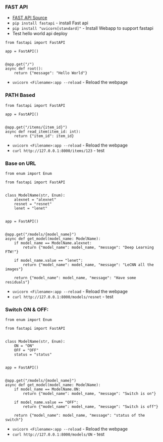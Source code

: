 ### FAST API 

- [FAST API Source](https://fastapi.tiangolo.com/tutorial/)
- `pip install fastapi` - install Fast api
- `pip install "uvicorn[standard]"` - Install Webapp to support fastapi
- Test hello world api deploy
```
from fastapi import FastAPI

app = FastAPI()


@app.get("/")
async def root():
    return {"message": "Hello World"}
```
- `uvicorn <Filename>:app --reload` - Reload the webpage

### PATH Based
```
from fastapi import FastAPI

app = FastAPI()


@app.get("/items/{item_id}")
async def read_item(item_id: int):
    return {"item_id": item_id}

```
- `uvicorn <Filename>:app --reload` - Reload the webpage
- `curl http://127.0.0.1:8000/items/123` - test


### Base on URL 
```
from enum import Enum

from fastapi import FastAPI


class ModelName(str, Enum):
    alexnet = "alexnet"
    resnet = "resnet"
    lenet = "lenet"


app = FastAPI()


@app.get("/models/{model_name}")
async def get_model(model_name: ModelName):
    if model_name == ModelName.alexnet:
        return {"model_name": model_name, "message": "Deep Learning FTW!"}

    if model_name.value == "lenet":
        return {"model_name": model_name, "message": "LeCNN all the images"}

    return {"model_name": model_name, "message": "Have some residuals"}
```
- `uvicorn <Filename>:app --reload` - Reload the webpage
- `curl http://127.0.0.1:8000/models/resnet` - test

### Switch ON & OFF:

```
from enum import Enum

from fastapi import FastAPI


class ModelName(str, Enum):
    ON = "ON"
    OFF = "OFF"
    status = "status"


app = FastAPI()


@app.get("/models/{model_name}")
async def get_model(model_name: ModelName):
    if model_name == ModelName.ON:
        return {"model_name": model_name, "message": "Switch is on"}

    if model_name.value == "OFF":
        return {"model_name": model_name, "message": "Switch is off"}

    return {"model_name": model_name, "message": "status of the switch"}

```
- `uvicorn <Filename>:app --reload` - Reload the webpage
- `curl http://127.0.0.1:8000/models/ON` - test
